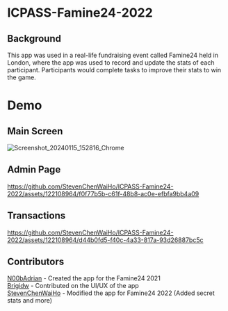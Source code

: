 # ICPASS-Famine24-2022
## Background
This app was used in a real-life fundraising event called Famine24 held in London, where the 
app was used to record and update the stats of each participant. Participants would complete
tasks to improve their stats to win the game.

# Demo
## Main Screen
![Screenshot_20240115_152816_Chrome](https://github.com/StevenChenWaiHo/ICPASS-Famine24-2022/assets/122108964/5503f897-1949-42a9-b781-288afa8364b8)



## Admin Page


https://github.com/StevenChenWaiHo/ICPASS-Famine24-2022/assets/122108964/f0f77b5b-c61f-48b8-ac0e-efbfa9bb4a09


## Transactions


https://github.com/StevenChenWaiHo/ICPASS-Famine24-2022/assets/122108964/d44b0fd5-f40c-4a33-817a-93d26887bc5c


## Contributors
[N00bAdrian](https://github.com/N00bAdrian) - Created the app for the Famine24 2021 <br />
[Brigidw](https://github.com/Brigidw) - Contributed on the UI/UX of the app <br />
[StevenChenWaiHo](https://github.com/StevenChenWaiHo) - Modified the app for Famine24 2022 (Added secret stats and more) <br />
